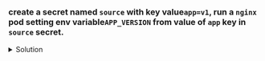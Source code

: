 ### create a secret named `source` with key value`app=v1`, run a `nginx` pod setting env variable`APP_VERSION` from value of `app` key in `source` secret. 

<details><summary>Solution</summary>
  <p>

  ```bash
  k create secret generic source --from-literal=app=v1
  ```

  ```bash
  # generate pod yaml
  k run nginx --image=nginx --dry-run=client -o yaml > pod.yaml

  # add env to the pod yaml
  apiVersion: v1
  kind: Pod
  metadata:
    creationTimestamp: null
    labels:
      run: nginx
    name: nginx
  spec:
    containers:
    - image: nginx
      name: nginx
      resources: {}
      env:
        - name: APP_VERSION
          valueFrom:
            secretKeyRef:
              name: source
              key: app
    dnsPolicy: ClusterFirst
    restartPolicy: Always

  # create the pod
  k create -f pod.yaml
  ```

  </p>
</details>
